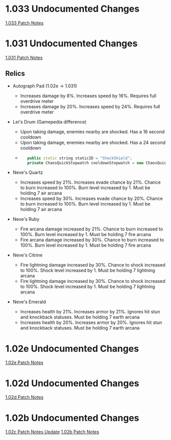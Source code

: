# 1.033 Undocumented Changes
[1.033 Patch Notes](https://www.reddit.com/r/WizardofLegend/comments/8s5boo/wizard_of_legend_v1033_build_randomizer_french/)

# 1.031 Undocumented Changes
[1.031 Patch Notes](https://www.reddit.com/r/WizardofLegend/comments/8p5d26/wizard_of_legend_v1031_patch_notes/)

## Relics
* Autograph Pad (1.02e -> 1.031)
   * Increases damage by 8%. Increases speed by 16%. Requires full overdrive meter
   * Increases damage by 20%. Increases speed by 24%. Requires full overdrive meter


* Lei's Drum (Gamepedia difference)
   * Upon taking damage, enemies nearby are shocked. Has a 16 second cooldown
   * Upon taking damage, enemies nearby are shocked. Has a 24 second cooldown
   * ```cpp
        public static string staticID = "ShockShield";
        private ChaosQuickStopwatch cooldownStopwatch = new ChaosQuickStopwatch(24f);
     ```


* Neve's Quartz
   * Increases speed by 21%. Increases evade chance by 21%. Chance to burn increased to 100%. Burn level increased by 1. Must be holding 7 air arcana
   * Increases speed by 30%. Increases evade chance by 20%. Chance to burn increased to 100%. Burn level increased by 1. Must be holding 7 air arcana


* Neve's Ruby
   * Fire arcana damage increased by 21%. Chance to burn increased to 100%. Burn level increased by 1. Must be holding 7 fire arcana
   * Fire arcana damage increased by 30%. Chance to burn increased to 100%. Burn level increased by 1. Must be holding 7 fire arcana


* Neve's Citrine
   * Fire lightning damage increased by 30%. Chance to shock increased to 100%. Shock level increased by 1. Must be holding 7 lightning arcana
   * Fire lightning damage increased by 30%. Chance to shock increased to 100%. Shock level increased by 1. Must be holding 7 lightning arcana


* Neve's Emerald
   * Increases health by 21%. Increases armor by 21%. Ignores hit stun and knockback statuses. Must be holding 7 earth arcana
   * Increases health by 20%. Increases armor by 20%. Ignores hit stun and knockback statuses. Must be holding 7 earth arcana

# 1.02e Undocumented Changes
[1.02e Patch Notes](https://www.reddit.com/r/WizardofLegend/comments/8ndxcr/wizard_of_legend_patch_notes_102e/)

# 1.02d Undocumented Changes
[1.02d Patch Notes](https://www.reddit.com/r/WizardofLegend/comments/8m813f/wizard_of_legend_v102d_patch_notes/)

# 1.02b Undocumented Changes
[1.02c Patch Notes Update](https://www.reddit.com/r/WizardofLegend/comments/8lm0jd/update_on_patch_v102b/)
[1.02b Patch Notes](https://www.reddit.com/r/WizardofLegend/comments/8lhr75/wizard_of_legend_v102b_patch_notes/)
